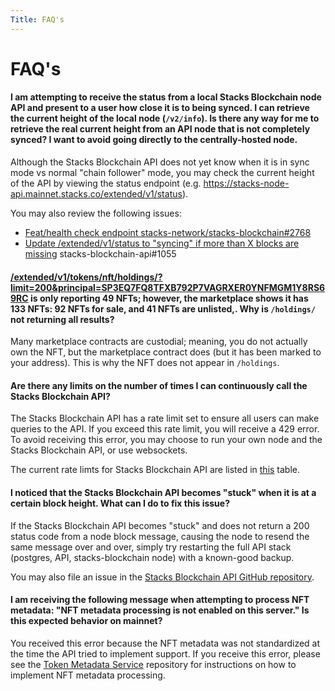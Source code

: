 ```yaml
---
Title: FAQ's
---
```


# FAQ's

#### **I am attempting to receive the status from a local Stacks Blockchain node API and present to a user how close it is to being synced. I can retrieve the current height of the local node (`/v2/info`). Is there any way for me to retrieve the real current height from an API node that is not completely synced? I want to avoid going directly to the centrally-hosted node.**

Although the Stacks Blockchain API does not yet know when it is in sync mode vs normal "chain follower" mode, you may check the current height of the API by viewing the status endpoint (e.g. https://stacks-node-api.mainnet.stacks.co/extended/v1/status).

You may also review the following issues:

- [Feat/health check endpoint stacks-network/stacks-blockchain#2768](https://github.com/stacks-network/stacks-blockchain/pull/2768)
- [Update /extended/v1/status to "syncing" if more than X blocks are missing](https://github.com/hirosystems/stacks-blockchain-api/issues/1055) stacks-blockchain-api#1055

#### **[/extended/v1/tokens/nft/holdings/?limit=200&principal=SP3EQ7FQ8TFXB792P7VAGRXER0YNFMGM1Y8RS69RC](https://stacks-node-api.mainnet.stacks.co/extended/v1/tokens/nft/holdings/?limit=200&principal=SP3EQ7FQ8TFXB792P7VAGRXER0YNFMGM1Y8RS69RC) is only reporting 49 NFTs; however, the marketplace shows it has 133 NFTs: 92 NFTs for sale, and 41 NFTs are unlisted,. Why is `/holdings/` not returning all results?**

Many marketplace contracts are custodial; meaning, you do not actually own the NFT, but the marketplace contract does (but it has been marked to your address). This is why the NFT does not appear in `/holdings`.

#### **Are there any limits on the number of times I can continuously call the Stacks Blockchain API?**

The Stacks Blockchain API has a rate limit set to ensure all users can make queries to the API. If you exceed this rate limit, you will receive a 429 error. To avoid receiving this error, you may choose to run your own node and the Stacks Blockchain API, or use websockets.

The current rate limts for Stacks Blockchain API are listed in [this](feature-guides/rate-limiting.md) table.

#### **I noticed that the Stacks Blockchain API becomes "stuck" when it is at a certain block height. What can I do to fix this issue?**

If the Stacks Blockchain API becomes "stuck" and does not return a 200 status code from a node block message, causing the node to resend the same message over and over, simply try restarting the full API stack (postgres, API, stacks-blockchain node) with a known-good backup.

You may also file an issue in the [Stacks Blockchain API GitHub repository](https://github.com/hirosystems/stacks-blockchain-api).
 
#### **I am receiving the following message when attempting to process NFT metadata: "NFT metadata processing is not enabled on this server." Is this expected behavior on mainnet?**

You received this error because the NFT metadata was not standardized at the time the API tried to implement support. If you receive this error, please see the [Token Metadata Service](https://github.com/hirosystems/token-metadata-service) repository for instructions on how to implement NFT metadata processing. 
